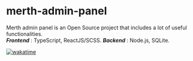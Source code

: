 # merth-admin-panel
Merth admin panel is an Open Source project that includes a lot of useful functionalities.    
_**Frontend**_ :  TypeScript, ReactJS/SCSS. _**Backend**_ : Node.js, SQLite.

[![wakatime](https://wakatime.com/badge/user/22717cb1-1a2e-449e-b96d-c321b32d6ccf/project/a69b143c-4f07-4e4c-82d8-75bb7d487366.svg)](https://wakatime.com/badge/user/22717cb1-1a2e-449e-b96d-c321b32d6ccf/project/a69b143c-4f07-4e4c-82d8-75bb7d487366)
